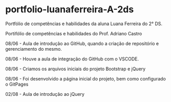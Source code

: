 # portfolio-luanaferreira-A-2ds
Portfólio de competências e habilidades da aluna Luana Ferreira do 2° DS.

Portifólio de competências e habilidades do Prof. Adriano Castro

08/06 - Aula de introdução ao GitHub, quando a criação de repositório e gerenciamento do mesmo.

08/06 - Houve a aula de integração do GitHub com o VSCODE.

08/06 - Criamos os arquivos iniciais do projeto Bootstrap e jQuery

08/06 - Foi desenvolvido a página inicial do projeto, bem como configurado o GitPages

02/08 - Aula de introdução ao jQuery
